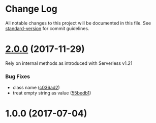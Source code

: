 # Change Log

All notable changes to this project will be documented in this file. See [standard-version](https://github.com/conventional-changelog/standard-version) for commit guidelines.

<a name="2.0.0"></a>
# [2.0.0](https://github.com/medikoo/serverless-plugin-transpiler/compare/v1.0.0...v2.0.0) (2017-11-29)

Rely on internal methods as introduced with Serverless v1.21

### Bug Fixes

* class name ([c036ad2](https://github.com/medikoo/serverless-plugin-transpiler/commit/c036ad2))
* treat empty string as value ([55bedb1](https://github.com/medikoo/serverless-plugin-transpiler/commit/55bedb1))



<a name="1.0.0"></a>
# 1.0.0 (2017-07-04)

